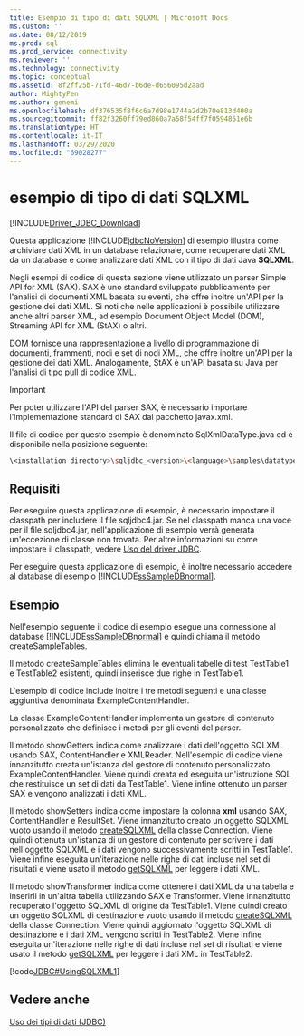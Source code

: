 ```yaml
---
title: Esempio di tipo di dati SQLXML | Microsoft Docs
ms.custom: ''
ms.date: 08/12/2019
ms.prod: sql
ms.prod_service: connectivity
ms.reviewer: ''
ms.technology: connectivity
ms.topic: conceptual
ms.assetid: 8f2ff25b-71fd-46d7-b6de-d656095d2aad
author: MightyPen
ms.author: genemi
ms.openlocfilehash: df376535f8f6c6a7d98e1744a2d2b70e813d400a
ms.sourcegitcommit: ff82f3260ff79ed860a7a58f54ff7f0594851e6b
ms.translationtype: HT
ms.contentlocale: it-IT
ms.lasthandoff: 03/29/2020
ms.locfileid: "69028277"
---
```

# <a name="sqlxml-data-type-sample"></a>esempio di tipo di dati SQLXML

[!INCLUDE[Driver_JDBC_Download](../../../includes/driver_jdbc_download.md)]

Questa applicazione [!INCLUDE[jdbcNoVersion](../../../includes/jdbcnoversion_md.md)] di esempio illustra come archiviare dati XML in un database relazionale, come recuperare dati XML da un database e come analizzare dati XML con il tipo di dati Java **SQLXML**.

Negli esempi di codice di questa sezione viene utilizzato un parser Simple API for XML (SAX). SAX è uno standard sviluppato pubblicamente per l'analisi di documenti XML basata su eventi, che offre inoltre un'API per la gestione dei dati XML. Si noti che nelle applicazioni è possibile utilizzare anche altri parser XML, ad esempio Document Object Model (DOM), Streaming API for XML (StAX) o altri.

DOM fornisce una rappresentazione a livello di programmazione di documenti, frammenti, nodi e set di nodi XML, che offre inoltre un'API per la gestione dei dati XML. Analogamente, StAX è un'API basata su Java per l'analisi di tipo pull di codice XML.

> [!IMPORTANT]  
> Per poter utilizzare l'API del parser SAX, è necessario importare l'implementazione standard di SAX dal pacchetto javax.xml.

Il file di codice per questo esempio è denominato SqlXmlDataType.java ed è disponibile nella posizione seguente:

```bash
\<installation directory>\sqljdbc_<version>\<language>\samples\datatypes
```

## <a name="requirements"></a>Requisiti

Per eseguire questa applicazione di esempio, è necessario impostare il classpath per includere il file sqljdbc4.jar. Se nel classpath manca una voce per il file sqljdbc4.jar, nell'applicazione di esempio verrà generata un'eccezione di classe non trovata. Per altre informazioni su come impostare il classpath, vedere [Uso del driver JDBC](../../../connect/jdbc/using-the-jdbc-driver.md).

Per eseguire questa applicazione di esempio, è inoltre necessario accedere al database di esempio [!INCLUDE[ssSampleDBnormal](../../../includes/sssampledbnormal_md.md)].

## <a name="example"></a>Esempio

Nell'esempio seguente il codice di esempio esegue una connessione al database [!INCLUDE[ssSampleDBnormal](../../../includes/sssampledbnormal_md.md)] e quindi chiama il metodo createSampleTables.

Il metodo createSampleTables elimina le eventuali tabelle di test TestTable1 e TestTable2 esistenti, quindi inserisce due righe in TestTable1.

L'esempio di codice include inoltre i tre metodi seguenti e una classe aggiuntiva denominata ExampleContentHandler.

La classe ExampleContentHandler implementa un gestore di contenuto personalizzato che definisce i metodi per gli eventi del parser.

Il metodo showGetters indica come analizzare i dati dell'oggetto SQLXML usando SAX, ContentHandler e XMLReader. Nell'esempio di codice viene innanzitutto creata un'istanza del gestore di contenuto personalizzato ExampleContentHandler. Viene quindi creata ed eseguita un'istruzione SQL che restituisce un set di dati da TestTable1. Viene infine ottenuto un parser SAX e vengono analizzati i dati XML.

Il metodo showSetters indica come impostare la colonna **xml** usando SAX, ContentHandler e ResultSet. Viene innanzitutto creato un oggetto SQLXML vuoto usando il metodo [createSQLXML](../../../connect/jdbc/reference/createsqlxml-method-sqlserverconnection.md) della classe Connection. Viene quindi ottenuta un'istanza di un gestore di contenuto per scrivere i dati nell'oggetto SQLXML e i dati vengono successivamente scritti in TestTable1. Viene infine eseguita un'iterazione nelle righe di dati incluse nel set di risultati e viene usato il metodo [getSQLXML](../../../connect/jdbc/reference/getsqlxml-method-sqlserverresultset.md) per leggere i dati XML.

Il metodo showTransformer indica come ottenere i dati XML da una tabella e inserirli in un'altra tabella utilizzando SAX e Transformer. Viene innanzitutto recuperato l'oggetto SQLXML di origine da TestTable1. Viene quindi creato un oggetto SQLXML di destinazione vuoto usando il metodo [createSQLXML](../../../connect/jdbc/reference/createsqlxml-method-sqlserverconnection.md) della classe Connection. Viene quindi aggiornato l'oggetto SQLXML di destinazione e i dati XML vengono scritti in TestTable2. Viene infine eseguita un'iterazione nelle righe di dati incluse nel set di risultati e viene usato il metodo [getSQLXML](../../../connect/jdbc/reference/getsqlxml-method-sqlserverresultset.md) per leggere i dati XML in TestTable2.

[!code[JDBC#UsingSQLXML1](../../../connect/jdbc/codesnippet/Java/sqlxml-data-type-sample_1.java)]

## <a name="see-also"></a>Vedere anche

[Uso dei tipi di dati &#40;JDBC&#41;](../../../connect/jdbc/code-samples/working-with-data-types-jdbc.md)
